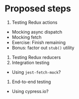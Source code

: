 # Proposed steps

1. Testing Redux actions
  * Mocking async dispatch
  * Mocking fetch
  * Exercise: Finish remaining
  * Bonus: factor out `stub()` utility
1. Testing Redux reducers
1. Integration testing
  * Using `jest-fetch-mock`?
1. End-to-end testing
  * Using cypress.io?
